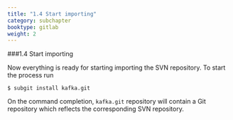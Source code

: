 ```yaml
---
title: "1.4 Start importing"
category: subchapter
booktype: gitlab
weight: 2
---
```


###1.4 Start importing

Now everything is ready for starting importing the SVN repository. To start the process run

    $ subgit install kafka.git

On the command completion, `kafka.git` repository will contain a Git repository which reflects the corresponding SVN repository.

[](#up)